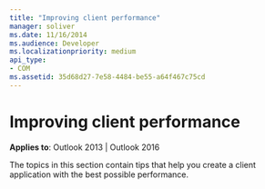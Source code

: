 ```yaml
---
title: "Improving client performance"
manager: soliver
ms.date: 11/16/2014
ms.audience: Developer
ms.localizationpriority: medium
api_type:
- COM
ms.assetid: 35d68d27-7e58-4484-be55-a64f467c75cd
---
```


# Improving client performance
 
**Applies to**: Outlook 2013 | Outlook 2016 
  
The topics in this section contain tips that help you create a client application with the best possible performance.
  


